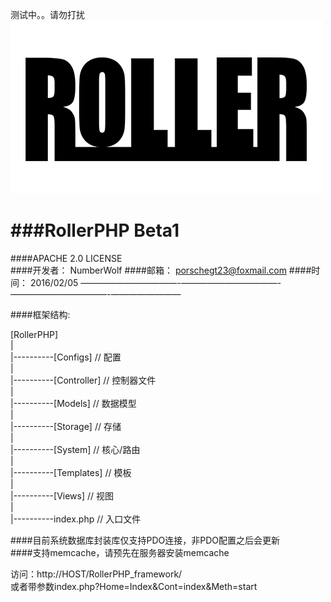 测试中。。请勿打扰           
<img src="Storage/RollerPHP_small.png" />           

###RollerPHP Beta1
======================================================================
####APACHE 2.0 LICENSE     
####开发者：	NumberWolf
####邮箱：		porschegt23@foxmail.com
####时间：		2016/02/05
———————————-———————————-———————————-————————

####框架结构:  

[RollerPHP]   
|     
|----------[Configs]                         // 配置        
|     
|----------[Controller]                      // 控制器文件     
|     
|----------[Models]				  	 		 // 数据模型   
|          
|----------[Storage]						 // 存储       
|     
|----------[System]              			 // 核心/路由       
|     
|----------[Templates] 						 // 模板    
|    
|----------[Views]							 // 视图     
|     
|----------index.php 						 // 入口文件     


####目前系统数据库封装库仅支持PDO连接，非PDO配置之后会更新    
####支持memcache，请预先在服务器安装memcache     

访问：http://HOST/RollerPHP_framework/        
或者带参数index.php?Home=Index&Cont=index&Meth=start

